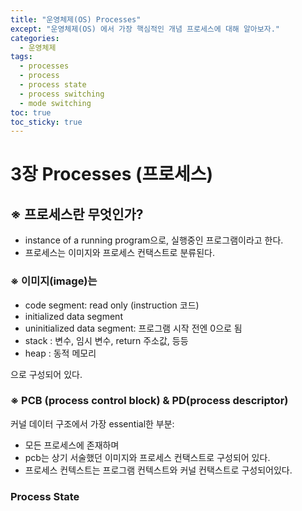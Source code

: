 ```yaml
---
title: "운영체제(OS) Processes"
except: "운영체제(OS) 에서 가장 핵심적인 개념 프로세스에 대해 알아보자."
categories:
  - 운영체제
tags:
  - processes
  - process
  - process state
  - process switching
  - mode switching
toc: true
toc_sticky: true
---
```


# 3장 Processes (프로세스)
## ※ 프로세스란 무엇인가?
- instance of a running program으로, 실행중인 프로그램이라고 한다.
- 프로세스는 이미지와 프로세스 컨택스트로 분류된다.

### ※ 이미지(image)는

- code segment: read only (instruction 코드)
- initialized data segment
- uninitialized data segment: 프로그램 시작 전엔 0으로 됨
- stack : 변수, 임시 변수, return 주소값, 등등
- heap : 동적 메모리

으로 구성되어 있다.

### ※ PCB (process control block) & PD(process descriptor)
커널 데이터 구조에서 가장 essential한 부분: 
- 모든 프로세스에 존재하며
- pcb는 상기 서술했던 이미지와 프로세스 컨택스트로 구성되어 있다.
- 프로세스 컨텍스트는 프로그램 컨텍스트와 커널 컨택스트로 구성되어있다.

### Process State
